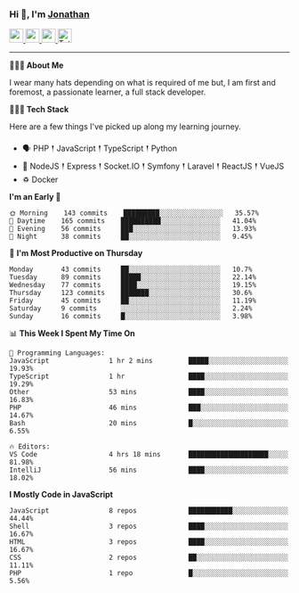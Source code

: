 ### Hi 👋, I'm [Jonathan](https://jonathan-d.ch) 

<p>
  <a href="https://www.twitter.com/redkill2108">
    <img src="https://img.shields.io/badge/twitter-%231DA1F2.svg?&style=for-the-badge&logo=twitter&logoColor=white" height=25>
  </a>
  <a href="https://www.linkedin.com/in/jdebetaz">
    <img src="https://img.shields.io/badge/linkedin-%230077B5.svg?&style=for-the-badge&logo=linkedin&logoColor=white" height=25>
  </a>
  <a href="https://www.instagram.com/jdebetaz/">
    <img src="https://img.shields.io/badge/instagram-%23E4405F.svg?&style=for-the-badge&logo=instagram&logoColor=white" height=25>
  </a>
  <a href="https://wakatime.com/@5c95ead1-71ee-4ecc-9a32-6c2b293dd432">
    <img src="https://wakatime.com/badge/user/5c95ead1-71ee-4ecc-9a32-6c2b293dd432.svg?style=for-the-badge" height=25 alt="Total time coded since Aug 23 2019" />
  </a>
</p>

-------

**🙋🏻‍♂️ About Me** 

<p>I wear many hats depending on what is required of me but, I am first and foremost, a passionate learner, a full stack developer.</p>

**👨🏻‍💻 Tech Stack** 

<p>Here are a few things I've picked up along my learning journey.</p>

- 🗣 PHP 𒑰 JavaScript 𒑰 TypeScript 𒑰 Python
- 🎒 NodeJS 𒑰 Express 𒑰 Socket.IO 𒑰 Symfony 𒑰 Laravel 𒑰 ReactJS 𒑰 VueJS
- ♽ Docker

<!--START_SECTION:waka-->
**I'm an Early 🐤** 

```text
🌞 Morning    143 commits    █████████░░░░░░░░░░░░░░░░   35.57% 
🌆 Daytime    165 commits    ██████████░░░░░░░░░░░░░░░   41.04% 
🌃 Evening    56 commits     ███░░░░░░░░░░░░░░░░░░░░░░   13.93% 
🌙 Night      38 commits     ██░░░░░░░░░░░░░░░░░░░░░░░   9.45%

```
📅 **I'm Most Productive on Thursday** 

```text
Monday       43 commits     ██░░░░░░░░░░░░░░░░░░░░░░░   10.7% 
Tuesday      89 commits     █████░░░░░░░░░░░░░░░░░░░░   22.14% 
Wednesday    77 commits     ████░░░░░░░░░░░░░░░░░░░░░   19.15% 
Thursday     123 commits    ███████░░░░░░░░░░░░░░░░░░   30.6% 
Friday       45 commits     ██░░░░░░░░░░░░░░░░░░░░░░░   11.19% 
Saturday     9 commits      ░░░░░░░░░░░░░░░░░░░░░░░░░   2.24% 
Sunday       16 commits     █░░░░░░░░░░░░░░░░░░░░░░░░   3.98%

```


📊 **This Week I Spent My Time On** 

```text
💬 Programming Languages: 
JavaScript               1 hr 2 mins         █████░░░░░░░░░░░░░░░░░░░░   19.93% 
TypeScript               1 hr                ████░░░░░░░░░░░░░░░░░░░░░   19.29% 
Other                    53 mins             ████░░░░░░░░░░░░░░░░░░░░░   16.83% 
PHP                      46 mins             ███░░░░░░░░░░░░░░░░░░░░░░   14.67% 
Bash                     20 mins             █░░░░░░░░░░░░░░░░░░░░░░░░   6.55%

🔥 Editors: 
VS Code                  4 hrs 18 mins       ████████████████████░░░░░   81.98% 
IntelliJ                 56 mins             ████░░░░░░░░░░░░░░░░░░░░░   18.02%

```

**I Mostly Code in JavaScript** 

```text
JavaScript               8 repos             ███████████░░░░░░░░░░░░░░   44.44% 
Shell                    3 repos             ████░░░░░░░░░░░░░░░░░░░░░   16.67% 
HTML                     3 repos             ████░░░░░░░░░░░░░░░░░░░░░   16.67% 
CSS                      2 repos             ██░░░░░░░░░░░░░░░░░░░░░░░   11.11% 
PHP                      1 repo              █░░░░░░░░░░░░░░░░░░░░░░░░   5.56%

```



<!--END_SECTION:waka-->
